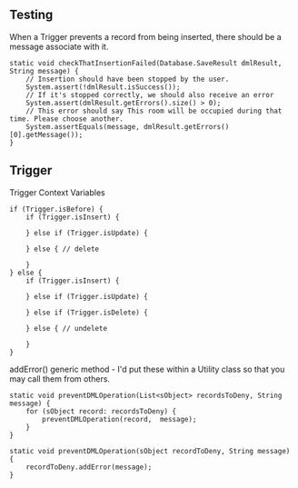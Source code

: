 ## Testing

When a Trigger prevents a record from being inserted, there should be a message associate with it.

```Apex
static void checkThatInsertionFailed(Database.SaveResult dmlResult, String message) {
    // Insertion should have been stopped by the user.
    System.assert(!dmlResult.isSuccess());
    // If it's stopped correctly, we should also receive an error
    System.assert(dmlResult.getErrors().size() > 0);
    // This error should say This room will be occupied during that time. Please choose another.
    System.assertEquals(message, dmlResult.getErrors()[0].getMessage());
}
```


## Trigger

Trigger Context Variables

```Apex
if (Trigger.isBefore) {
    if (Trigger.isInsert) {

    } else if (Trigger.isUpdate) {
        
    } else { // delete

    }
} else {
    if (Trigger.isInsert) {

    } else if (Trigger.isUpdate) {

    } else if (Trigger.isDelete) {

    } else { // undelete

    }
}
```

addError() generic method - I'd put these within a Utility class so that you may call them from others.

```Apex
static void preventDMLOperation(List<sObject> recordsToDeny, String message) {
    for (sObject record: recordsToDeny) {
        preventDMLOperation(record,  message);
    }
}

static void preventDMLOperation(sObject recordToDeny, String message) {
    recordToDeny.addError(message);
}
```